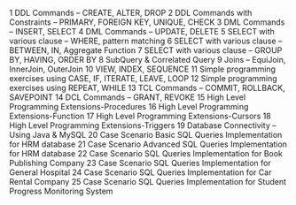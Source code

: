 1 DDL Commands – CREATE, ALTER, DROP
2 DDL Commands with Constraints – PRIMARY, FOREIGN KEY, UNIQUE, CHECK
3 DML Commands – INSERT, SELECT
4 DML Commands – UPDATE, DELETE
5 SELECT with various clause – WHERE, pattern matching
6 SELECT with various clause – BETWEEN, IN, Aggregate Function
7 SELECT with various clause – GROUP BY, HAVING, ORDER BY
8 SubQuery & Correlated Query
9 Joins – EquiJoin, InnerJoin, OuterJoin
10 VIEW, INDEX, SEQUENCE
11 Simple programming  exercises using CASE, IF, ITERATE, LEAVE, LOOP
12 Simple programming  exercises using REPEAT, WHILE
13 TCL Commands – COMMIT, ROLLBACK, SAVEPOINT
14 DCL Commands – GRANT, REVOKE
15 High Level Programming Extensions-Procedures
16 High Level Programming Extensions-Function
17 High Level Programming Extensions-Cursors
18 High Level Programming Extensions-Triggers
19 Database Connectivity – Using Java & MySQL
20 Case Scenario Basic SQL Queries Implementation for HRM database
21 Case Scenario Advanced SQL Queries Implementation for HRM database
22 Case Scenario SQL Queries Implementation for Book Publishing Company
23 Case Scenario SQL Queries Implementation for General Hospital
24 Case Scenario SQL Queries Implementation for Car Rental Company
25 Case Scenario SQL Queries Implementation for Student Progress Monitoring System
